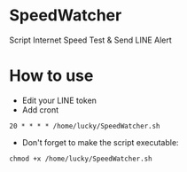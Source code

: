 # SpeedWatcher
Script Internet Speed Test &amp; Send LINE Alert
# How to use
- Edit your LINE token
- Add cront
```
20 * * * * /home/lucky/SpeedWatcher.sh
```
- Don't forget to make the script executable:
```
chmod +x /home/lucky/SpeedWatcher.sh
```
